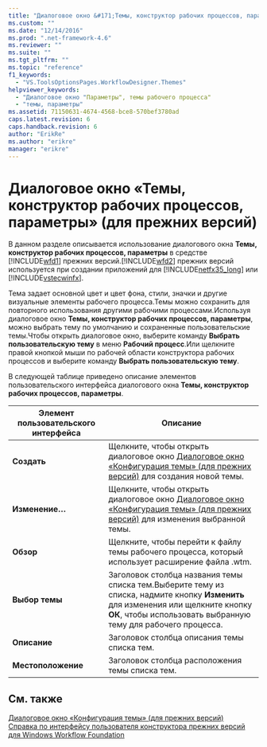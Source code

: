 ```yaml
---
title: "Диалоговое окно &#171;Темы, конструктор рабочих процессов, параметры&#187; (для прежних версий) | Microsoft Docs"
ms.custom: ""
ms.date: "12/14/2016"
ms.prod: ".net-framework-4.6"
ms.reviewer: ""
ms.suite: ""
ms.tgt_pltfrm: ""
ms.topic: "reference"
f1_keywords: 
  - "VS.ToolsOptionsPages.WorkflowDesigner.Themes"
helpviewer_keywords: 
  - "Диалоговое окно "Параметры", темы рабочего процесса"
  - "темы, параметры"
ms.assetid: 71150631-4674-4568-bce8-570bef3780ad
caps.latest.revision: 6
caps.handback.revision: 6
author: "ErikRe"
ms.author: "erikre"
manager: "erikre"
---
```

# Диалоговое окно &#171;Темы, конструктор рабочих процессов, параметры&#187; (для прежних версий)
В данном разделе описывается использование диалогового окна **Темы, конструктор рабочих процессов, параметры** в средстве [!INCLUDE[wfd1](../workflow-designer/includes/wfd1_md.md)] прежних версий.[!INCLUDE[wfd2](../workflow-designer/includes/wfd2_md.md)] прежних версий используется при создании приложений для [!INCLUDE[netfx35_long](../workflow-designer/includes/netfx35_long_md.md)] или [!INCLUDE[vstecwinfx](../workflow-designer/includes/vstecwinfx_md.md)].  
  
 Тема задает основной цвет и цвет фона, стили, значки и другие визуальные элементы рабочего процесса.Темы можно сохранить для повторного использования другими рабочими процессами.Используя диалоговое окно **Темы, конструктор рабочих процессов, параметры**, можно выбрать тему по умолчанию и сохраненные пользовательские темы.Чтобы открыть диалоговое окно, выберите команду **Выбрать пользовательскую тему** в меню **Рабочий процесс**.Или щелкните правой кнопкой мыши по рабочей области конструктора рабочих процессов и выберите команду **Выбрать пользовательскую тему**.  
  
 В следующей таблице приведено описание элементов пользовательского интерфейса диалогового окна **Темы, конструктор рабочих процессов, параметры**.  
  
|Элемент пользовательского интерфейса|Описание|  
|------------------------------------------|--------------|  
|**Создать**|Щелкните, чтобы открыть диалоговое окно [Диалоговое окно «Конфигурация темы» \(для прежних версий\)](../workflow-designer/theme-configuration-dialog-box-legacy.md) для создания новой темы.|  
|**Изменение…**|Щелкните, чтобы открыть диалоговое окно [Диалоговое окно «Конфигурация темы» \(для прежних версий\)](../workflow-designer/theme-configuration-dialog-box-legacy.md) для изменения выбранной темы.|  
|**Обзор**|Щелкните, чтобы перейти к файлу темы рабочего процесса, который использует расширение файла .wtm.|  
|**Выбор темы**|Заголовок столбца названия темы списка тем.Выберите тему из списка, надмите кнопку **Изменить** для изменения или щелкните кнопку **ОК**, чтобы использовать выбранную тему для рабочего процесса.|  
|**Описание**|Заголовок столбца описания темы списка тем.|  
|**Местоположение**|Заголовок столбца расположения темы списка тем.|  
  
## См. также  
 [Диалоговое окно «Конфигурация темы» \(для прежних версий\)](../workflow-designer/theme-configuration-dialog-box-legacy.md)   
 [Справка по интерфейсу пользователя конструктора прежних версий для Windows Workflow Foundation](../workflow-designer/legacy-designer-for-windows-workflow-foundation-ui-help.md)